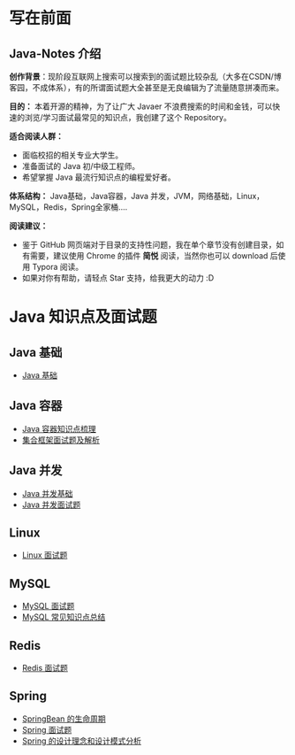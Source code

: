 # 写在前面

## Java-Notes 介绍
 

**创作背景**：现阶段互联网上搜索可以搜索到的面试题比较杂乱（大多在CSDN/博客园，不成体系），有的所谓面试题大全甚至是无良编辑为了流量随意拼凑而来。
   
**目的：** 本着开源的精神，为了让广大 Javaer 不浪费搜索的时间和金钱，可以快速的浏览/学习面试最常见的知识点，我创建了这个 Repository。

**适合阅读人群：** 

* 面临校招的相关专业大学生。
* 准备面试的 Java 初/中级工程师。
* 希望掌握 Java 最流行知识点的编程爱好者。

**体系结构：** Java基础，Java容器，Java 并发，JVM，网络基础，Linux，MySQL，Redis，Spring全家桶....

**阅读建议：**

* 鉴于 GitHub 网页端对于目录的支持性问题，我在单个章节没有创建目录，如有需要，建议使用 Chrome 的插件 **简悦** 阅读，当然你也可以 download 后使用 Typora 阅读。
* 如果对你有帮助，请轻点 Star 支持，给我更大的动力 :D
 
# Java 知识点及面试题 
## Java 基础 
- [Java 基础](https://github.com/lvminghui/Java-Notes/blob/master/docs/Java%E5%9F%BA%E7%A1%80.md)
## Java 容器 
- [Java 容器知识点梳理](https://github.com/lvminghui/Java-Notes/blob/master/docs/Java%20%E5%AE%B9%E5%99%A8.md)
- [集合框架面试题及解析](https://github.com/lvminghui/Java-Notes/blob/master/docs/%E9%9B%86%E5%90%88%E6%A1%86%E6%9E%B6%E9%9D%A2%E8%AF%95%E7%9F%A5%E8%AF%86%E7%82%B9.md)
## Java 并发
- [Java 并发基础](https://github.com/lvminghui/Java-Notes/blob/master/docs/%E5%B9%B6%E5%8F%91%E5%9F%BA%E7%A1%80.md)
- [Java 并发面试题](https://github.com/lvminghui/Java-Notes/blob/master/docs/%E5%A4%9A%E7%BA%BF%E7%A8%8B%E9%9D%A2%E8%AF%95%E9%A2%98.md)


## Linux
- [Linux 面试题](https://github.com/lvminghui/Java-Notes/blob/master/docs/Linux%E9%9D%A2%E8%AF%95%E9%A2%98.md)

## MySQL
- [MySQL 面试题](https://github.com/lvminghui/Java-Notes/blob/master/docs/MySQL%E9%9D%A2%E8%AF%95%E9%A2%98.md)
- [MySQL 常见知识点总结](https://github.com/lvminghui/Java-Notes/blob/master/docs/MySQL%E5%B8%B8%E8%A7%81%E7%9F%A5%E8%AF%86%E7%82%B9%E6%80%BB%E7%BB%93.md)

## Redis
- [Redis 面试题](https://github.com/lvminghui/Java-Notes/blob/master/docs/Redis%20%E9%9D%A2%E8%AF%95%E9%A2%98.md)

## Spring 
- [SpringBean 的生命周期](https://github.com/lvminghui/Java-Notes/blob/master/docs/SpringBean%20%E7%9A%84%E7%94%9F%E5%91%BD%E5%91%A8%E6%9C%9F.md)
- [Spring 面试题](https://github.com/lvminghui/Java-Notes/blob/master/docs/Spring%20%E9%9D%A2%E8%AF%95%E9%A2%98.md)
- [Spring 的设计理念和设计模式分析](https://github.com/lvminghui/Java-Notes/blob/master/docs/Spring%E7%9A%84%E8%AE%BE%E8%AE%A1%E7%90%86%E5%BF%B5%E5%92%8C%E8%AE%BE%E8%AE%A1%E6%A8%A1%E5%BC%8F%E5%88%86%E6%9E%90.md)
